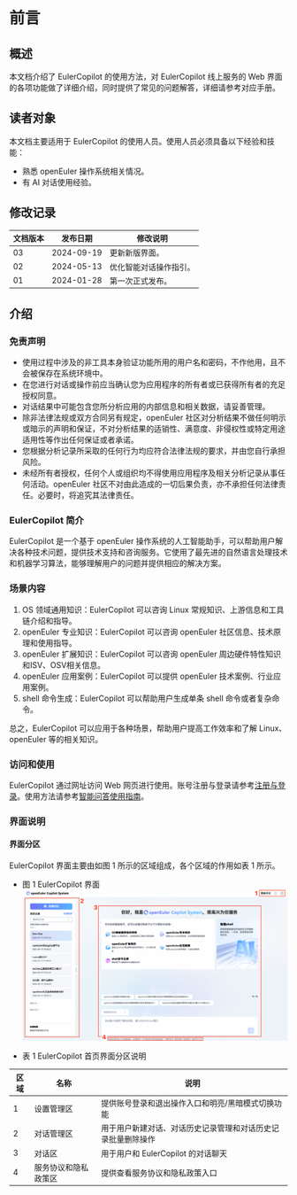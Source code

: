 # 前言

## 概述

本文档介绍了 EulerCopilot 的使用方法，对 EulerCopilot 线上服务的 Web 界面的各项功能做了详细介绍，同时提供了常见的问题解答，详细请参考对应手册。

## 读者对象

本文档主要适用于 EulerCopilot 的使用人员。使用人员必须具备以下经验和技能：

- 熟悉 openEuler 操作系统相关情况。
- 有 AI 对话使用经验。

## 修改记录

| 文档版本 | 发布日期     | 修改说明         |
|--------|------------|----------------|
| 03     | 2024-09-19 | 更新新版界面。 |
| 02     | 2024-05-13 | 优化智能对话操作指引。 |
| 01     | 2024-01-28 | 第一次正式发布。 |

## 介绍

### 免责声明

- 使用过程中涉及的非工具本身验证功能所用的用户名和密码，不作他用，且不会被保存在系统环境中。
- 在您进行对话或操作前应当确认您为应用程序的所有者或已获得所有者的充足授权同意。
- 对话结果中可能包含您所分析应用的内部信息和相关数据，请妥善管理。
- 除非法律法规或双方合同另有规定，openEuler 社区对分析结果不做任何明示或暗示的声明和保证，不对分析结果的适销性、满意度、非侵权性或特定用途适用性等作出任何保证或者承诺。
- 您根据分析记录所采取的任何行为均应符合法律法规的要求，并由您自行承担风险。
- 未经所有者授权，任何个人或组织均不得使用应用程序及相关分析记录从事任何活动。openEuler 社区不对由此造成的一切后果负责，亦不承担任何法律责任。必要时，将追究其法律责任。

### EulerCopilot 简介

EulerCopilot 是一个基于 openEuler 操作系统的人工智能助手，可以帮助用户解决各种技术问题，提供技术支持和咨询服务。它使用了最先进的自然语言处理技术和机器学习算法，能够理解用户的问题并提供相应的解决方案。

### 场景内容

1. OS 领域通用知识：EulerCopilot 可以咨询 Linux 常规知识、上游信息和工具链介绍和指导。
2. openEuler 专业知识：EulerCopilot 可以咨询 openEuler 社区信息、技术原理和使用指导。
3. openEuler 扩展知识：EulerCopilot 可以咨询 openEuler 周边硬件特性知识和ISV、OSV相关信息。
4. openEuler 应用案例：EulerCopilot 可以提供 openEuler 技术案例、行业应用案例。
5. shell 命令生成：EulerCopilot 可以帮助用户生成单条 shell 命令或者复杂命令。

总之，EulerCopilot 可以应用于各种场景，帮助用户提高工作效率和了解 Linux、openEuler 等的相关知识。

### 访问和使用

EulerCopilot 通过网址访问 Web 网页进行使用。账号注册与登录请参考[注册与登录](./注册与登录.md)。使用方法请参考[智能问答使用指南](./智能问答使用指南.md)。

### 界面说明

#### 界面分区

EulerCopilot 界面主要由如图 1 所示的区域组成，各个区域的作用如表 1 所示。

- 图 1 EulerCopilot 界面
![Copilot 界面](./pictures/main-page-sections.png)

- 表 1 EulerCopilot 首页界面分区说明

| 区域 | 名称       | 说明                                                            |
|-----|------------|----------------------------------------------------------------|
| 1   | 设置管理区        | 提供账号登录和退出操作入口和明亮/黑暗模式切换功能                |
| 2   | 对话管理区       | 用于用户新建对话、对话历史记录管理和对话历史记录批量删除操作        |
| 3   | 对话区           | 用于用户和 EulerCopilot 的对话聊天               |
| 4   | 服务协议和隐私政策区 | 提供查看服务协议和隐私政策入口                               |
